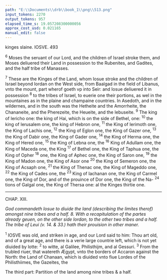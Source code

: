 ```yaml
---
path: "E:\\Documents\\drb\\book_1\\png\\513.png"
input_tokens: 2270
output_tokens: 957
elapsed_time_s: 19.057208300000056
approx_cost_usd: 0.021165
manual_edit: false
---
```

kinges slaine. IOSVE. 493

<sup>6</sup> Moses the seruant of our Lord, and the children of Israel stroke them, and Moses deliuered their Land in possession to the Rubenites, and Gadites, and the half tribe of Manasses.

<sup>7</sup> These are the Kinges of the Land, whom Iosue stroke and the children of Israel beyond Iordan on the West side, from Baalgad in the field of Libanus, vnto the mount, part wherof goeth vp into Seir: and Iosue deliuered it in possession <sup>8</sup> to the tribes of Israel, to euerie one their portions, as wel in the mountaines as in the plaine and champaine countries. In Asedoth, and in the wildernes, and in the south was the Hetheite and the Amorrheite, the Chananeite, and the Pherezeite, the Heueite, and the Iebuseite. <sup>9</sup> The king of Iericho one: the king of Hai, which is on the side of Bethel, one: <sup>10</sup> the king of Ierusalem one, the king of Hebron one, <sup>11</sup> the King of Ierimoth one, the King of Lachis one, <sup>12</sup> the King of Eglon one, the King of Gazer one, <sup>13</sup> the King of Dabir one, the King of Gader one, <sup>14</sup> the King of Herma one, the King of Hered one, <sup>15</sup> the King of Lebna one, the <sup>16</sup> King of Adullam one, the King of Maceda one, the King <sup>17</sup> of Bethel one, the King of Taphua one, the King of Opher <sup>18</sup> one, the King of Aphec one, the King of Saron one, <sup>19</sup> the King of Madon one, the King of Asor one <sup>20</sup> the King of Semeron one, the King of Acsaph one, <sup>21</sup> the King of Thenac one, the King of Mageddo one, <sup>22</sup> the King of Cades one, the <sup>23</sup> King of Iachanan one, the King of Carmel one, the King of Dor, and of the prouince of Dor one, the King of the Na- <sup>24</sup> tions of Galgal one, the King of Thersa one: al the Kinges thirtie one.

<hr>

CHAP. XIII.

*God commandeth Iosue to diuide the land (describing the limites therof) amongst nine tribes and a half. 8. With a recapitulation of the partes already geuen, on the other side Iordan, to the other two tribes and a half. The tribe of Leui (v. 14. & 33.) hath their prouision in other maner.*

<sup>1</sup> IOSVE was old, and striken in age, and our Lord said to him: Thou art old, and of a great age, and there is a verie large countrie left, which is not yet diuided by lotte: <sup>2</sup> to witte, al Galilee, Philisthijm, and al Gessuri. <sup>3</sup> From the trubled riuer, that watereth Ægypt, vnto the borders of Accaron against the North: the Land of Chanaan, which is diuided vnto fiue Lordes of the Philisthiimes, the Gazeites, the

[^1]: :: Moses slew two kinges, & Iosue thirtie one.

<aside>The third part: Partition of the land among nine tribes & a half.</aside>
